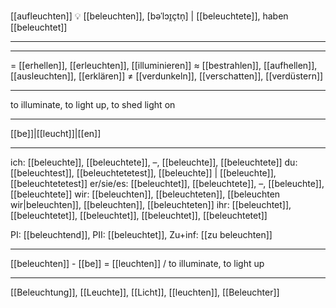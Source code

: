  [[aufleuchten]]
💡 [[beleuchten]], [bəˈlɔɪ̯çtn̩] | [[beleuchtete]], haben [[beleuchtet]]

---

---
= [[erhellen]], [[erleuchten]], [[illuminieren]]
≈ [[bestrahlen]], [[aufhellen]], [[ausleuchten]], [[erklären]]
≠ [[verdunkeln]], [[verschatten]], [[verdüstern]]

---
to illuminate, to light up, to shed light on

---
[[be]]|[[leucht]]|[[en]]

---
ich: [[beleuchte]], [[beleuchtete]], –, [[beleuchte]], [[beleuchtete]]
du: [[beleuchtest]], [[beleuchtetetest]], [[beleuchte]] | [[beleuchte]], [[beleuchtetetest]]
er/sie/es: [[beleuchtet]], [[beleuchtete]], –, [[beleuchte]], [[beleuchtete]]
wir: [[beleuchten]], [[beleuchteten]], [[beleuchten wir|beleuchten]], [[beleuchten]], [[beleuchteten]]
ihr: [[beleuchtet]], [[beleuchtetet]], [[beleuchtet]], [[beleuchtet]], [[beleuchtetet]]

PI: [[beleuchtend]], PII: [[beleuchtet]], Zu+inf: [[zu beleuchten]]

---
[[beleuchten]] - [[be]] = [[leuchten]] / to illuminate, to light up

---
[[Beleuchtung]], [[Leuchte]], [[Licht]], [[leuchten]], [[Beleuchter]]